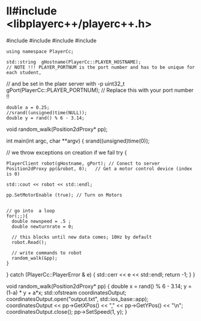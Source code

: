# ll#include <libplayerc++/playerc++.h>
#include <iostream>
#include <fstream>
#include <cstdlib>
#include <ctime>

    using namespace PlayerCc;

    std::string  gHostname(PlayerCc::PLAYER_HOSTNAME);
    // NOTE !!! PLAYER_PORTNUM is the port number and has to be unique for each student,
   // and be set in the plaer server with -p
    uint32_t        gPort(PlayerCc::PLAYER_PORTNUM); // Replace this with your port number !!
    
    double a = 0.25;
    //srand((unsigned)time(NULL));
    double y = rand() % 6 - 3.14;
    

void random_walk(Position2dProxy* pp);

int main(int argc, char **argv)
{
    srand((unsigned)time(0));

  // we throw exceptions on creation if we fail
  try {

    PlayerClient robot(gHostname, gPort); // Conect to server
    Position2dProxy pp(&robot, 0);   // Get a motor control device (index is 0)

    std::cout << robot << std::endl;

    pp.SetMotorEnable (true); // Turn on Motors


    // go into  a loop
    for(;;){
      double newspeed = .5 ;
      double newturnrate = 0;

      // this blocks until new data comes; 10Hz by default
      robot.Read();

      // write commands to robot
      random_walk(&pp);
    }
  }
  catch (PlayerCc::PlayerError & e) {
    std::cerr << e << std::endl; 
    return -1;
  }
}

void random_walk(Position2dProxy* pp) {
    double x = rand() % 6 - 3.14;
    y = (1-a) * y + a*x;
    std::ofstream coordinatesOutput;
    coordinatesOutput.open("output.txt", std::ios_base::app);
    coordinatesOutput << pp->GetXPos() << "," << pp->GetYPos() << "\n";
    coordinatesOutput.close();
    pp->SetSpeed(1, y);
}
